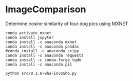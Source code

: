 # ImageComparison
Determine cosine similarity of four dog pics using MXNET

```conda create --name mxnet
conda activate mxnet
conda install jupyter
conda install -c anaconda mxnet
conda install -c anaconda pandas 
#conda install -c anaconda scipy
conda install -c anaconda requests 
conda install -c conda-forge tqdm
conda install -c anaconda pil

python src/0.1.0-whs-invoSho.py
```
